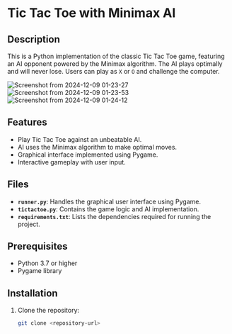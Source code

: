 # Tic Tac Toe with Minimax AI

## Description
This is a Python implementation of the classic Tic Tac Toe game, featuring an AI opponent powered by the Minimax algorithm. The AI plays optimally and will never lose. Users can play as `X` or `O` and challenge the computer.

![Screenshot from 2024-12-09 01-23-27](https://github.com/user-attachments/assets/dc0dd482-240c-4a8c-a278-0729f7d12da1)
![Screenshot from 2024-12-09 01-23-53](https://github.com/user-attachments/assets/534baf64-100f-4bd7-a1cf-7efae5c1dfae)
![Screenshot from 2024-12-09 01-24-12](https://github.com/user-attachments/assets/32943df1-7778-41d5-8793-46dfeda166ac)



## Features
- Play Tic Tac Toe against an unbeatable AI.
- AI uses the Minimax algorithm to make optimal moves.
- Graphical interface implemented using Pygame.
- Interactive gameplay with user input.

## Files
- **`runner.py`**: Handles the graphical user interface using Pygame.
- **`tictactoe.py`**: Contains the game logic and AI implementation.
- **`requirements.txt`**: Lists the dependencies required for running the project.

## Prerequisites
- Python 3.7 or higher
- Pygame library

## Installation
1. Clone the repository:
   ```bash
   git clone <repository-url>
